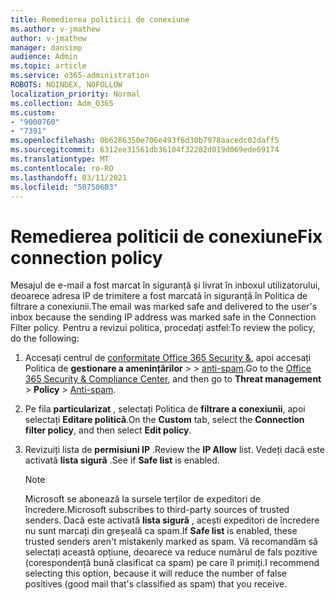 ```yaml
---
title: Remedierea politicii de conexiune
ms.author: v-jmathew
author: v-jmathew
manager: dansimp
audience: Admin
ms.topic: article
ms.service: o365-administration
ROBOTS: NOINDEX, NOFOLLOW
localization_priority: Normal
ms.collection: Adm_O365
ms.custom:
- "9000760"
- "7391"
ms.openlocfilehash: 0b6286350e706e493f6d30b7978aacedc02daff5
ms.sourcegitcommit: 6312ee31561db36104f32282d019d069ede69174
ms.translationtype: MT
ms.contentlocale: ro-RO
ms.lasthandoff: 03/11/2021
ms.locfileid: "50750603"
---
```

# <a name="fix-connection-policy"></a><span data-ttu-id="56898-102">Remedierea politicii de conexiune</span><span class="sxs-lookup"><span data-stu-id="56898-102">Fix connection policy</span></span>

<span data-ttu-id="56898-103">Mesajul de e-mail a fost marcat în siguranță și livrat în inboxul utilizatorului, deoarece adresa IP de trimitere a fost marcată în siguranță în Politica de filtrare a conexiunii.</span><span class="sxs-lookup"><span data-stu-id="56898-103">The email was marked safe and delivered to the user's inbox because the sending IP address was marked safe in the Connection Filter policy.</span></span> <span data-ttu-id="56898-104">Pentru a revizui politica, procedați astfel:</span><span class="sxs-lookup"><span data-stu-id="56898-104">To review the policy, do the following:</span></span>

1. <span data-ttu-id="56898-105">Accesați centrul de [conformitate Office 365 Security &](https://go.microsoft.com/fwlink/p/?linkid=2077143), apoi accesați Politica de **gestionare a amenințărilor**  >    >  [anti-spam](https://go.microsoft.com/fwlink/?linkid=2101518).</span><span class="sxs-lookup"><span data-stu-id="56898-105">Go to the [Office 365 Security & Compliance Center](https://go.microsoft.com/fwlink/p/?linkid=2077143), and then go to **Threat management** > **Policy** > [Anti-spam](https://go.microsoft.com/fwlink/?linkid=2101518).</span></span>
2. <span data-ttu-id="56898-106">Pe fila **particularizat** , selectați Politica de **filtrare a conexiunii**, apoi selectați **Editare politică**.</span><span class="sxs-lookup"><span data-stu-id="56898-106">On the **Custom** tab, select the **Connection filter policy**, and then select **Edit policy**.</span></span>
3. <span data-ttu-id="56898-107">Revizuiți lista de **permisiuni IP** .</span><span class="sxs-lookup"><span data-stu-id="56898-107">Review the **IP Allow** list.</span></span> <span data-ttu-id="56898-108">Vedeți dacă este activată **lista sigură** .</span><span class="sxs-lookup"><span data-stu-id="56898-108">See if **Safe list** is enabled.</span></span>

    > [!NOTE]
    > <span data-ttu-id="56898-109">Microsoft se abonează la sursele terților de expeditori de încredere.</span><span class="sxs-lookup"><span data-stu-id="56898-109">Microsoft subscribes to third-party sources of trusted senders.</span></span> <span data-ttu-id="56898-110">Dacă este activată **lista sigură** , acești expeditori de încredere nu sunt marcați din greșeală ca spam.</span><span class="sxs-lookup"><span data-stu-id="56898-110">If **Safe list** is enabled, these trusted senders aren't mistakenly marked as spam.</span></span> <span data-ttu-id="56898-111">Vă recomandăm să selectați această opțiune, deoarece va reduce numărul de fals pozitive (corespondență bună clasificat ca spam) pe care îl primiți.</span><span class="sxs-lookup"><span data-stu-id="56898-111">I recommend selecting this option, because it will reduce the number of false positives (good mail that's classified as spam) that you receive.</span></span>
